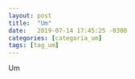 ```yaml
---
layout: post
title:  "Um"
date:   2019-07-14 17:45:25 -0300
categories: [categoria_um]
tags: [tag_um]
---
```


Um
